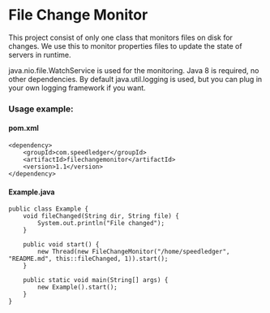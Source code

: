 File Change Monitor
===================

This project consist of only one class that monitors files on disk for changes. We use this to monitor properties files to update the state of servers in runtime. 

java.nio.file.WatchService is used for the monitoring. Java 8 is required, no other dependencies. By default java.util.logging is used, but you can plug in your own logging framework if you want.

### Usage example:

#### pom.xml
```
<dependency>
    <groupId>com.speedledger</groupId>
    <artifactId>filechangemonitor</artifactId>
    <version>1.1</version>
</dependency>
```

#### Example.java
```
public class Example {
    void fileChanged(String dir, String file) {
        System.out.println("File changed");
    }

    public void start() {
        new Thread(new FileChangeMonitor("/home/speedledger", "README.md", this::fileChanged, 1)).start();
    }
    
    public static void main(String[] args) {
        new Example().start();
    }
}
```
